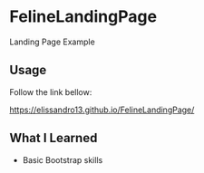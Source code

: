 # FelineLandingPage
Landing Page Example

## Usage 

Follow the link bellow: 

https://elissandro13.github.io/FelineLandingPage/

## What I Learned

* Basic Bootstrap skills 
